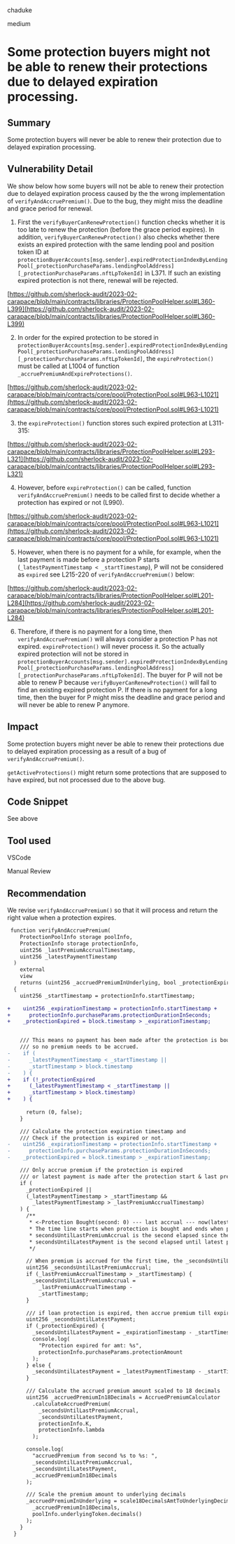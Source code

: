 chaduke

medium

# Some protection buyers might not be able to renew their protections due to delayed expiration processing.

## Summary
Some protection buyers will never be able to renew their protection due to delayed expiration processing. 

## Vulnerability Detail
We show below how some buyers will not be able to renew their protection due to delayed expiration process caused by the the wrong implementation of ``verifyAndAccruePremium()``.
Due to the bug, they might miss the deadline and grace period for renewal. 

1) First the ``verifyBuyerCanRenewProtection()`` function checks whether it is too late to renew the protection (before the grace period expires).  In addition, ``verifyBuyerCanRenewProtection()`` also checks whether there exists an expired protection with the same lending pool and position token ID at ``protectionBuyerAccounts[msg.sender].expiredProtectionIndexByLendingPool[_protectionPurchaseParams.lendingPoolAddress][_protectionPurchaseParams.nftLpTokenId]`` in L371. If such an existing expired protection is not there, renewal will be rejected. 

[https://github.com/sherlock-audit/2023-02-carapace/blob/main/contracts/libraries/ProtectionPoolHelper.sol#L360-L399](https://github.com/sherlock-audit/2023-02-carapace/blob/main/contracts/libraries/ProtectionPoolHelper.sol#L360-L399)

2) In order for the expired protection to be stored in ``protectionBuyerAccounts[msg.sender].expiredProtectionIndexByLendingPool[_protectionPurchaseParams.lendingPoolAddress][_protectionPurchaseParams.nftLpTokenId]``, the ``expireProtection()`` must be called at L1004 of function ``_accruePremiumAndExpireProtections()``. 

[https://github.com/sherlock-audit/2023-02-carapace/blob/main/contracts/core/pool/ProtectionPool.sol#L963-L1021](https://github.com/sherlock-audit/2023-02-carapace/blob/main/contracts/core/pool/ProtectionPool.sol#L963-L1021)

3) the ``expireProtection()`` function stores such expired protection at L311-315: 

[https://github.com/sherlock-audit/2023-02-carapace/blob/main/contracts/libraries/ProtectionPoolHelper.sol#L293-L321](https://github.com/sherlock-audit/2023-02-carapace/blob/main/contracts/libraries/ProtectionPoolHelper.sol#L293-L321)

4) However, before ``expireProtection()``  can be called, function ``verifyAndAccruePremium()`` needs to be called first to decide whether a protection has expired or not (L990).

[https://github.com/sherlock-audit/2023-02-carapace/blob/main/contracts/core/pool/ProtectionPool.sol#L963-L1021](https://github.com/sherlock-audit/2023-02-carapace/blob/main/contracts/core/pool/ProtectionPool.sol#L963-L1021)

5) However, when there is no payment for a while, for example, when the last payment is made before a protection P starts (``_latestPaymentTimestamp < _startTimestamp``),  P will not be considered as ``expired`` see L215-220 of ``verifyAndAccruePremium()``  below:  

[https://github.com/sherlock-audit/2023-02-carapace/blob/main/contracts/libraries/ProtectionPoolHelper.sol#L201-L284](https://github.com/sherlock-audit/2023-02-carapace/blob/main/contracts/libraries/ProtectionPoolHelper.sol#L201-L284)

6) Therefore, if there is no payment for a long time, then ``verifyAndAccruePremium()``  will always consider a protection P has not expired. ``expireProtection()`` will never process it. So the actually expired protection will not be stored in ``protectionBuyerAccounts[msg.sender].expiredProtectionIndexByLendingPool[_protectionPurchaseParams.lendingPoolAddress][_protectionPurchaseParams.nftLpTokenId]``. The buyer for P will not be able to renew P because ``verifyBuyerCanRenewProtection()`` will fail to find an existing expired protection P. If there is no payment for a long time, then the buyer for P might miss the deadline and grace period and will never be able to renew P anymore.

## Impact
Some protection buyers might never  be able to renew their protections due to delayed expiration processing as a result of a bug of ``verifyAndAccruePremium()``.

``getActiveProtections()`` might return some protections that are supposed to have expired, but not processed due to the above bug. 

## Code Snippet
See above

## Tool used
VSCode

Manual Review

## Recommendation
We revise ``verifyAndAccruePremium()`` so that it will process and return the right value when a protection expires. 

```diff
 function verifyAndAccruePremium(
    ProtectionPoolInfo storage poolInfo,
    ProtectionInfo storage protectionInfo,
    uint256 _lastPremiumAccrualTimestamp,
    uint256 _latestPaymentTimestamp
  )
    external
    view
    returns (uint256 _accruedPremiumInUnderlying, bool _protectionExpired)
  {
    uint256 _startTimestamp = protectionInfo.startTimestamp;

+    uint256 _expirationTimestamp = protectionInfo.startTimestamp +
+      protectionInfo.purchaseParams.protectionDurationInSeconds;
+    _protectionExpired = block.timestamp > _expirationTimestamp;


    /// This means no payment has been made after the protection is bought or protection starts in the future.
    /// so no premium needs to be accrued.
-    if (
-      _latestPaymentTimestamp < _startTimestamp ||
-      _startTimestamp > block.timestamp
-    ) {
+    if (!_protectionExpired                                              // @audit: only if it has not expired
+      (_latestPaymentTimestamp < _startTimestamp ||
+      _startTimestamp > block.timestamp)
+    ) {
 
      return (0, false);
    }

    /// Calculate the protection expiration timestamp and
    /// Check if the protection is expired or not.
-    uint256 _expirationTimestamp = protectionInfo.startTimestamp +
-      protectionInfo.purchaseParams.protectionDurationInSeconds;
-    _protectionExpired = block.timestamp > _expirationTimestamp;

    /// Only accrue premium if the protection is expired
    /// or latest payment is made after the protection start & last premium accrual
    if (
      _protectionExpired ||
      (_latestPaymentTimestamp > _startTimestamp &&
        _latestPaymentTimestamp > _lastPremiumAccrualTimestamp)
    ) {
      /**
       * <-Protection Bought(second: 0) --- last accrual --- now(latestPaymentTimestamp) --- Expiration->
       * The time line starts when protection is bought and ends when protection is expired.
       * secondsUntilLastPremiumAccrual is the second elapsed since the last accrual timestamp.
       * secondsUntilLatestPayment is the second elapsed until latest payment is made.
       */

      // When premium is accrued for the first time, the _secondsUntilLastPremiumAccrual is 0.
      uint256 _secondsUntilLastPremiumAccrual;
      if (_lastPremiumAccrualTimestamp > _startTimestamp) {
        _secondsUntilLastPremiumAccrual =
          _lastPremiumAccrualTimestamp -
          _startTimestamp;
      }

      /// if loan protection is expired, then accrue premium till expiration and mark it for removal
      uint256 _secondsUntilLatestPayment;
      if (_protectionExpired) {
        _secondsUntilLatestPayment = _expirationTimestamp - _startTimestamp;
        console.log(
          "Protection expired for amt: %s",
          protectionInfo.purchaseParams.protectionAmount
        );
      } else {
        _secondsUntilLatestPayment = _latestPaymentTimestamp - _startTimestamp;
      }

      /// Calculate the accrued premium amount scaled to 18 decimals
      uint256 _accruedPremiumIn18Decimals = AccruedPremiumCalculator
        .calculateAccruedPremium(
          _secondsUntilLastPremiumAccrual,
          _secondsUntilLatestPayment,
          protectionInfo.K,
          protectionInfo.lambda
        );

      console.log(
        "accruedPremium from second %s to %s: ",
        _secondsUntilLastPremiumAccrual,
        _secondsUntilLatestPayment,
        _accruedPremiumIn18Decimals
      );

      /// Scale the premium amount to underlying decimals
      _accruedPremiumInUnderlying = scale18DecimalsAmtToUnderlyingDecimals(
        _accruedPremiumIn18Decimals,
        poolInfo.underlyingToken.decimals()
      );
    }
  }
```